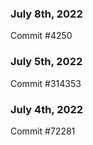 ### July 8th, 2022

Commit #4250

### July 5th, 2022

Commit #314353


### July 4th, 2022

Commit #72281
